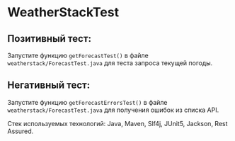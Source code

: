 # WeatherStackTest

## Позитивный тест: 
Запустите функцию `getForecastTest()` в файле `weatherstack/ForecastTest.java` для теста запроса текущей погоды.

## Негативный тест: 
Запустите функцию `getForecastErrorsTest()` в файле `weatherstack/ForecastTest.java` для получения ошибок из списка API.

Стек используемых технологий: Java, Maven, Slf4j, JUnit5, Jackson, Rest Assured.
